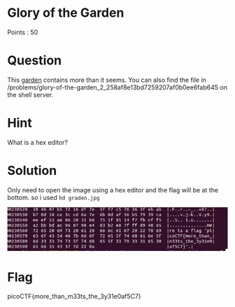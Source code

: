 # Glory of the Garden

Points : 50

# Question

This [garden](garden.jpg) contains more than it seems. You can also find the file in /problems/glory-of-the-garden_2_258af8e13bd7259207af0b0ee6fab645 on the shell server.

# Hint 

What is a hex editor?

# Solution

Only need to open the image using a hex editor and the flag will be at the bottom. 
so i used ```hd graden.jpg```

![](solution.png)


# Flag
picoCTF{more_than_m33ts_the_3y31e0af5C7}


